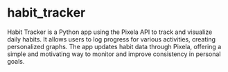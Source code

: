 # habit_tracker
Habit Tracker is a Python app using the Pixela API to track and visualize daily habits. It allows users to log progress for various activities, creating personalized graphs. The app updates habit data through Pixela, offering a simple and motivating way to monitor and improve consistency in personal goals.
